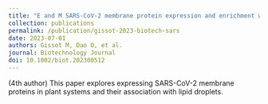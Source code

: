```yaml
---
title: "E and M SARS-CoV-2 membrane protein expression and enrichment with plant lipid droplets"
collection: publications
permalink: /publication/gissot-2023-biotech-sars
date: 2023-07-01
authors: Gissot M, Dao O, et al.
journal: Biotechnology Journal
doi: 10.1002/biot.202300512
---
```


(4th author) This paper explores expressing SARS-CoV-2 membrane proteins in plant systems and their association with lipid droplets.
